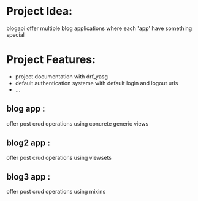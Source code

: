 
# Project Idea:
blogapi offer multiple blog applications where each 'app' have something special

# Project Features:
  - project documentation with drf_yasg
  - default authentication systeme with default login and logout urls 
  - ... 

## blog app :
offer post crud operations using concrete generic views


## blog2 app :
offer post crud operations using viewsets

## blog3 app :
offer post crud operations using mixins

